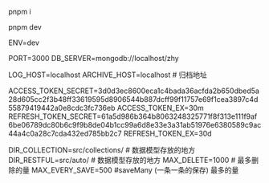 <!-- 安装依赖 -->
pnpm i
<!-- 启动程序 -->
pnpm dev

<!-- 开发环境配置项 配置项 在根目录下 创建 .env 文件 文件内容如下 -->
ENV=dev

PORT=3000
DB_SERVER=mongodb://localhost/zhy

LOG_HOST=localhost
ARCHIVE_HOST=localhost # 归档地址

ACCESS_TOKEN_SECRET=3d0d3ec8600eca1c4bada36acfda2b650dbed5a28d605cc2f3b48ff33619595d8906544b887dcff99f11757e69f1cea3897c4d55879419442a0e8cdc3fc736eb
ACCESS_TOKEN_EX=30m
REFRESH_TOKEN_SECRET=61a5d986b364b8063248325771f8f313e111f9af6be06789dc80b6c9f9b8de04b1cc99a6d8e33e3a31ab51976e6380589c9ac44a4c0a28c7cda432ed785bb2c7
REFRESH_TOKEN_EX=30d

DIR_COLLECTION=src/collections/ # 数据模型存放的地方
DIR_RESTFUL=src/auto/ # 数据模型存放的地方
MAX_DELETE=1000  # 最多删除的量 
MAX_EVERY_SAVE=500 #saveMany (一条一条的保存) 最多的量